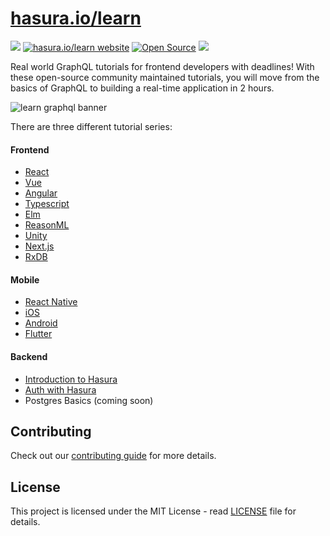 # [hasura.io/learn](https://hasura.io/learn/)
<a href="https://hacktoberfest.digitalocean.com/" alt="Hacktoberfest"><img src="https://badgen.net/badge/hacktoberfest/friendly/pink" /></a>
[![hasura.io/learn website](https://img.shields.io/badge/docs-haura.io-blue.svg)](https://hasura.io/learn/)
[![Open Source](https://badges.frapsoft.com/os/v1/open-source.svg?v=103)](https://opensource.org/)
<a href="https://github.com/hasura/learn-graphql/blob/master/LICENSE" alt="License"><img src="https://img.shields.io/badge/License-MIT-yellow.svg" /></a>

Real world GraphQL tutorials for frontend developers with deadlines!
With these open-source community maintained tutorials, you will move from the basics of GraphQL to building a real-time application in 2 hours.

![learn graphql banner](https://storage.googleapis.com/graphql-engine-cdn.hasura.io/learn-hasura/assets/homepage/learn-banner.png)

There are three different tutorial series:

#### Frontend

- [React](https://hasura.io/learn/graphql/react/introduction/)
- [Vue](https://hasura.io/learn/graphql/vue/introduction/)
- [Angular](https://hasura.io/learn/graphql/angular-apollo/introduction/)
- [Typescript](https://hasura.io/learn/graphql/typescript-react-apollo/introduction/)
- [Elm](https://hasura.io/learn/graphql/elm-graphql/introduction/)
- [ReasonML](https://hasura.io/learn/graphql/reason-react-apollo/introduction/)
- [Unity](https://hasura.io/learn/graphql/unity/introduction/)
- [Next.js](https://hasura.io/learn/graphql/nextjs-fullstack-serverless/introduction/)
- [RxDB](https://hasura.io/learn/graphql/react-rxdb-offline-first/introduction/)

#### Mobile

- [React Native](https://hasura.io/learn/graphql/react-native/introduction/)
- [iOS](https://hasura.io/learn/graphql/ios/introduction/)
- [Android](https://hasura.io/learn/graphql/android/introduction/)
- [Flutter](https://hasura.io/learn/graphql/flutter-graphql/introduction/)

#### Backend

- [Introduction to Hasura](https://hasura.io/learn/graphql/hasura/introduction/)
- [Auth with Hasura](https://hasura.io/learn/graphql/hasura-auth-slack/introduction/)
- Postgres Basics (coming soon)

## Contributing

Check out our [contributing guide](CONTRIBUTING.md) for more details.

## License
This project is licensed under the MIT License - read [LICENSE](LICENSE) file for details.
